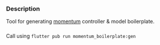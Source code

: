 ### Description

Tool for generating [momentum](https://xamdev.gq/momentum) controller & model boilerplate.

###

Call using `flutter pub run momentum_boilerplate:gen`